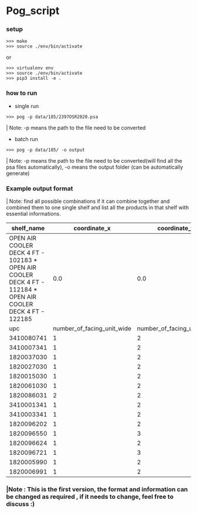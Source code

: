 # Pog_script

### setup

```
>>> make
>>> source ./env/bin/activate
```

or 

```
>>> virtualenv env
>>> source ./env/bin/activate
>>> pip3 install -e .
```

### how to run

* single run 

```
>>> pog -p data/185/2397OSR2020.psa
```
| Note: -p means the path to the file need to be converted

* batch run

```
>>> pog -p data/185/ -o output
```

| Note: -p means the path to the file need to be converted(will find all the psa files automatically), -o means the output folder (can be automatically generate)


### Example output format

| Note: find all possible combinations if it can combine together and combined them to one single shelf and list all the products in that shelf with essential informations.

|shelf_name                                                                                                  |coordinate_x|coordinate_y|shelf_width|shelf_height|shelf_depth|merch_width|merch_height|merch_depth|
|------------------------------------------------------------------------------------------------------------|------------|------------|-----------|------------|-----------|-----------|------------|-----------|
|OPEN AIR COOLER DECK 4 FT - 102183 * OPEN AIR COOLER DECK 4 FT - 112184 * OPEN AIR COOLER DECK 4 FT - 122185|0.0         |0.0         |144.0      |1.25        |32.5       |144.0      |21.12       |32.5       |
| upc | number_of_facing_unit_wide |number_of_facing_unit_high | number_of_facing_unit_deep| 
|3410080741                                                                                                  |1           |2           |2          |            |           |           |            |           |
|3410007341                                                                                                  |1           |2           |2          |            |           |           |            |           |
|1820037030                                                                                                  |1           |2           |2          |            |           |           |            |           |
|1820027030                                                                                                  |1           |2           |2          |            |           |           |            |           |
|1820015030                                                                                                  |1           |2           |4          |            |           |           |            |           |
|1820061030                                                                                                  |1           |2           |2          |            |           |           |            |           |
|1820086031                                                                                                  |2           |2           |4          |            |           |           |            |           |
|3410001341                                                                                                  |1           |2           |2          |            |           |           |            |           |
|3410003341                                                                                                  |1           |2           |2          |            |           |           |            |           |
|1820096202                                                                                                  |1           |2           |2          |            |           |           |            |           |
|1820096550                                                                                                  |1           |3           |2          |            |           |           |            |           |
|1820096624                                                                                                  |1           |2           |2          |            |           |           |            |           |
|1820096721                                                                                                  |1           |3           |2          |            |           |           |            |           |
|1820005990                                                                                                  |1           |2           |3          |            |           |           |            |           |
|1820006991                                                                                                  |1           |2           |5          |            |           |           |            |           |


### |Note :  This is the first version, the format and information can be changed as required , if it needs to change, feel free to discuss :)
